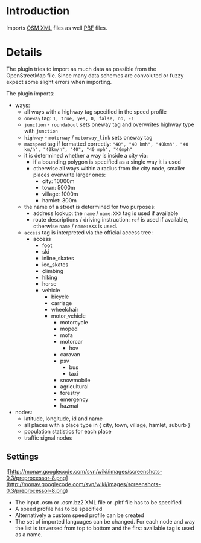 # Introduction #

Imports [OSM XML](http://wiki.openstreetmap.org/wiki/Data_Primitives) files as well [PBF](http://wiki.openstreetmap.org/wiki/PBF_Format) files.

# Details #

The plugin tries to import as much data as possible from the OpenStreetMap file. Since many data schemes are convoluted or fuzzy expect some slight errors when importing.

The plugin imports:
  * ways:
    * all ways with a highway tag specified in the speed profile
    * `oneway` tag: `1, true, yes, 0, false, no, -1`
    * `junction` - `roundabout` sets oneway tag and overwrites highway type with `junction`
    * `highway` - `motorway` / `motorway_link` sets oneway tag
    * `maxspeed` tag if formatted correctly: `"40", "40 kmh", "40kmh", "40 km/h", "40km/h", "40", "40 mph", "40mph"`
    * it is determined whether a way is inside a city via:
      * if a bounding polygon is specified as a single way it is used
      * otherwise all ways within a radius from the city node, smaller places overwrite larger ones:
        * city: 10000m
        * town: 5000m
        * village: 1000m
        * hamlet: 300m
    * the name of a street is determined for two purposes:
      * address lookup: the `name` / `name:XXX` tag is used if available
      * route descriptions / driving instruction: `ref` is used if available, otherwise `name` / `name:XXX` is used.
    * `access` tag is interpreted via the official access tree:
      * access
        * foot
        * ski
        * inline\_skates
        * ice\_skates
        * climbing
        * hiking
        * horse
        * vehicle
          * bicycle
          * carriage
          * wheelchair
          * motor\_vehicle
            * motorcycle
            * moped
            * mofa
            * motorcar
              * hov
            * caravan
            * psv
              * bus
              * taxi
            * snowmobile
            * agricultural
            * forestry
            * emergency
            * hazmat
  * nodes:
    * latitude, longitude, id and name
    * all places with a place type in { city, town, village, hamlet, suburb }
    * population statistics for each place
    * traffic signal nodes

## Settings ##

![http://monav.googlecode.com/svn/wiki/images/screenshots-0.3/preprocessor-8.png](http://monav.googlecode.com/svn/wiki/images/screenshots-0.3/preprocessor-8.png)

  * The input .osm or .osm.bz2 XML file or .pbf file has to be specified
  * A speed profile has to be specified
  * Alternatively a custom speed profile can be created
  * The set of imported languages can be changed. For each node and way the list is traversed from top to bottom and the first available tag is used as a name.